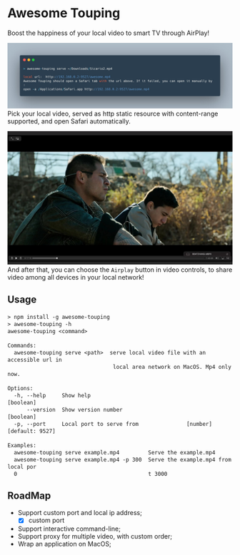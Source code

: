 # Awesome Touping
Boost the happiness of your local video to smart TV through AirPlay!

![](./doc/shell.jpeg)
Pick your local video, served as http static resource with content-range supported, and open Safari automatically.

![](./do/../doc/safari.jpeg)
And after that, you can choose the `Airplay` button in video controls, to share video among all devices in your local network!

## Usage

```shell
> npm install -g awesome-touping
> awesome-touping -h
awesome-touping <command>

Commands:
  awesome-touping serve <path>  serve local video file with an accessible url in
                                 local area network on MacOS. Mp4 only now.

Options:
  -h, --help     Show help                                             [boolean]
      --version  Show version number                                   [boolean]
  -p, --port     Local port to serve from               [number] [default: 9527]

Examples:
  awesome-touping serve example.mp4         Serve the example.mp4
  awesome-touping serve example.mp4 -p 300  Serve the example.mp4 from local por
  0                                         t 3000
```


## RoadMap
- Support custom port and local ip address;
  - [x] custom port
- Support interactive command-line;
- Support proxy for multiple video, with custom order;
- Wrap an application on MacOS;